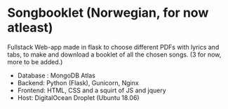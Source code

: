 # Songbooklet (Norwegian, for now atleast)
Fullstack Web-app made in flask to choose different PDFs with lyrics and tabs, to make and download a booklet of all the chosen songs. (3 for now, more to be added.)

- Database : MongoDB Atlas
- Backend: Python (Flask), Gunicorn, Nginx
- Frontend: HTML, CSS and a squirt of JS and jquery
- Host: DigitalOcean Droplet (Ubuntu 18.06)
